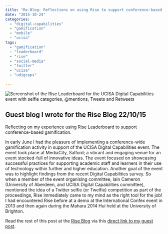```yaml
---
title: "Re-Blog: Reflections on using Rise to support conference-based gamification"
date: "2015-10-24"
categories: 
  - "digital-capabilities"
  - "gamification"
  - "mobile"
  - "ucisa"
tags: 
  - "gamification"
  - "leaderboard"
  - "rise"
  - "social-media"
  - "twitter"
  - "ucisa"
  - "udigcaps"

---
```


![Screenshot of the Rise Leaderboard for the UCISA Digital Capabilities event with selfie categories, @mentions, Tweets and Retweets](images/leaderboard-cropped-wyurxo-2c7tdjp.png)

## Guest blog I wrote for the Rise Blog 22/10/15 
Reflecting on my experience using Rise Leaderboard to support conference-based gamification.

In early June I had the pleasure of implementing a conference-wide gamification activity in support of the UCISA Digital Capabilities event. The event took place at MediaCity, Salford; a vibrant and engaging venue for an event stocked-full of innovative ideas. The event focused on showcasing successful practices for supporting academic staff and learners in their use of technology within further and higher education. Another goal of the event was to highlight findings from the recent Digital Capabilities survey. So when a member of the event organising committee, Iain Cameron (University of Aberdeen, and UCISA Digital Capabilities committee), mentioned the idea of a Twitter selfie (or Twelfie) competition as part of the proceedings, Rise immediately came to my mind as the right tool for the job! I had encountered Rise before at a demo at the International Confex event in 2013 and then again during the Mahara 2014 Hui held at the University of Brighton. 

Read the rest of this post at the [Rise Blog](http://blog.rise.global/ "Rise Blog") via this [direct link to my guest post](http://blog.rise.global/2015/10/22/reflections-on-using-rise-to-support-conference-based-gamification/).
